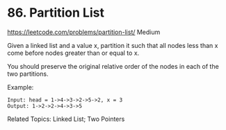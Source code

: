 # 86. Partition List
<https://leetcode.com/problems/partition-list/>
Medium

Given a linked list and a value x, partition it such that all nodes less than x come before nodes greater than or equal to x.

You should preserve the original relative order of the nodes in each of the two partitions.

Example:

    Input: head = 1->4->3->2->5->2, x = 3
    Output: 1->2->2->4->3->5

Related Topics: Linked List; Two Pointers


